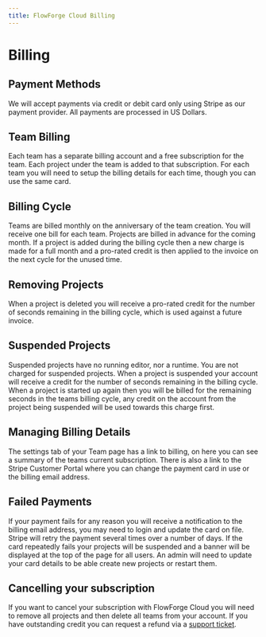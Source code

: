 ```yaml
---
title: FlowForge Cloud Billing
---
```


# Billing

## Payment Methods 

We will accept payments via credit or debit card only using Stripe as our payment
provider. All payments are processed in US Dollars.

## Team Billing

Each team has a separate billing account and a free subscription for the team. Each project under the team is added to that subscription.
For each team you will need to setup the billing details for each time, though you can use the same card.

## Billing Cycle

Teams are billed monthly on the anniversary of the team creation. You will receive one bill for each team. Projects are billed in advance for the coming month. If a project is added during the billing cycle then a new charge is made for a full month and a pro-rated credit is then applied to the invoice on the next cycle for the unused time.

## Removing Projects

When a project is deleted you will receive a pro-rated credit for the number of seconds remaining in the billing cycle, which is used against a future invoice.

## Suspended Projects

Suspended projects have no running editor, nor a runtime. You are not charged for suspended projects.
When a project is suspended your account will receive a credit for the number of seconds remaining in the billing cycle.
When a project is started up again then you will be billed for the remaining seconds in the teams billing cycle, any credit on the account from the project being suspended will be used towards this charge first.

## Managing Billing Details

The settings tab of your Team page has a link to billing, on here you can see a summary of the teams current subscription.
There is also a link to the Stripe Customer Portal where you can change the payment card in use or the billing email address.

## Failed Payments

If your payment fails for any reason you will receive a notification to the billing email address, you may need to login and update the card on file. 
Stripe will retry the payment several times over a number of days. If the card repeatedly fails your projects will be suspended and a banner will be displayed at the top of the page for all users. An admin will need to update your card details to be able create new projects or restart them.

## Cancelling your subscription

If you want to cancel your subscription with FlowForge Cloud you will need to remove all projects and then delete all teams from your account. If you have outstanding credit you can request a refund via a [support ticket](https://flowforge.com/contact-us/).
